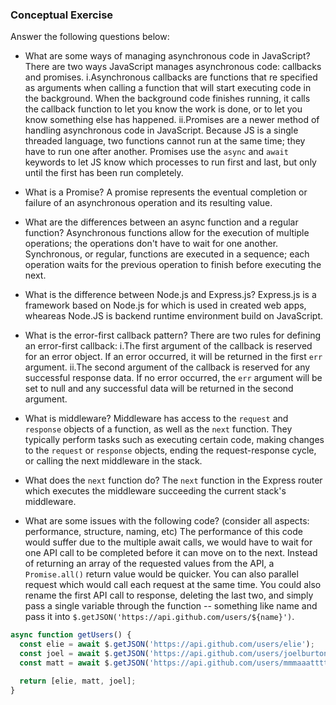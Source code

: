 ### Conceptual Exercise

Answer the following questions below:

- What are some ways of managing asynchronous code in JavaScript?
There are two ways JavaScript manages asynchronous code: callbacks and promises.
  i.Asynchronous callbacks are functions that re specified as arguments when calling a function that will start executing code in the background. When the background code finishes running, it calls the callback function to let you know the work is done, or to let you know something else has happened.
  ii.Promises are a newer method of handling asynchronous code in JavaScript. Because JS is a single threaded language, two functions cannot run at the same time; they have to run one after another. Promises use the `async` and `await` keywords to let JS know which processes to run first and last, but only until the first has been run completely.

- What is a Promise?
A promise represents the eventual completion or failure of an asynchronous operation and its resulting value.

- What are the differences between an async function and a regular function?
Asynchronous functions allow for the execution of multiple operations; the operations don't have to wait for one another. Synchronous, or regular, functions are executed in a sequence; each operation waits for the previous operation to finish before executing the next.

- What is the difference between Node.js and Express.js?
Express.js is a framework based on Node.js for which is used in created web apps, wheareas Node.JS is backend runtime environment build on JavaScript.
- What is the error-first callback pattern?
There are two rules for defining an error-first callback:
  i.The first argument of the callback is reserved for an error object. 
  If an error occurred, it will be returned in the first `err` argument.
  ii.The second argument of the callback is reserved for any successful response data.
  If no error occurred, the `err` argument will be set to null and any successful data will be returned in the second argument.

- What is middleware?
Middleware has access to the `request` and `response` objects of a function, as well as the `next` function. They typically perform tasks such as executing certain code, making changes to the `request` or `response` objects, ending the request-response cycle, or calling the next middleware in the stack.
- What does the `next` function do?
The `next` function in the Express router which executes the middleware succeeding the current stack's middleware.

- What are some issues with the following code? (consider all aspects: performance, structure, naming, etc)
The performance of this code would suffer due to the multiple await calls, we would have to wait for one API call to be completed before it can move on to the next. Instead of returning an array of the requested values from the API, a `Promise.all()` return value would be quicker. You can also parallel request which would call each request at the same time. You could also rename the first API call to response, deleting the last two, and simply pass a single variable through the function -- something like name and pass it into `$.getJSON('https://api.github.com/users/${name}')`.
```js
async function getUsers() {
  const elie = await $.getJSON('https://api.github.com/users/elie');
  const joel = await $.getJSON('https://api.github.com/users/joelburton');
  const matt = await $.getJSON('https://api.github.com/users/mmmaaatttttt');

  return [elie, matt, joel];
}
```
